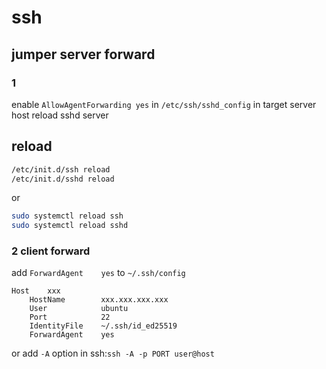# ssh 
## jumper server forward
### 1
enable `AllowAgentForwarding yes` in `/etc/ssh/sshd_config` in target server host
reload sshd server
## reload
```sh
/etc/init.d/ssh reload
/etc/init.d/sshd reload
```
or
```sh
sudo systemctl reload ssh
sudo systemctl reload sshd
```
### 2 client forward
add `ForwardAgent    yes` to `~/.ssh/config`
```config
Host    xxx
    HostName        xxx.xxx.xxx.xxx
    User            ubuntu
    Port            22
    IdentityFile    ~/.ssh/id_ed25519
    ForwardAgent    yes
```
or add `-A` option in ssh:`ssh -A -p PORT user@host`
